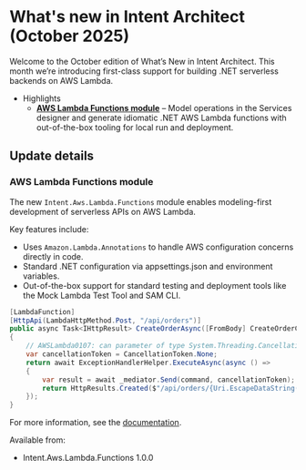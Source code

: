 # What's new in Intent Architect (October 2025)

Welcome to the October edition of What’s New in Intent Architect. This month we’re introducing first-class support for building .NET serverless backends on AWS Lambda.

- Highlights
	- **[AWS Lambda Functions module](#aws-lambda-functions-module)** – Model operations in the Services designer and generate idiomatic .NET AWS Lambda functions with out-of-the-box tooling for local run and deployment.

## Update details

### AWS Lambda Functions module

The new `Intent.Aws.Lambda.Functions` module enables modeling-first development of serverless APIs on AWS Lambda. 

Key features include:

- Uses `Amazon.Lambda.Annotations` to handle AWS configuration concerns directly in code.
- Standard .NET configuration via appsettings.json and environment variables.
- Out-of-the-box support for standard testing and deployment tools like the Mock Lambda Test Tool and SAM CLI.

```csharp
[LambdaFunction]
[HttpApi(LambdaHttpMethod.Post, "/api/orders")]
public async Task<IHttpResult> CreateOrderAsync([FromBody] CreateOrderCommand command)
{
    // AWSLambda0107: can parameter of type System.Threading.CancellationToken passing is not supported.
    var cancellationToken = CancellationToken.None;
    return await ExceptionHandlerHelper.ExecuteAsync(async () =>
    {
        var result = await _mediator.Send(command, cancellationToken);
        return HttpResults.Created($"/api/orders/{Uri.EscapeDataString(result.ToString())}", new JsonResponse<Guid>(result));
    });
}
```

For more information, see the [documentation](https://docs.intentarchitect.com/articles/modules-dotnet/intent-aws-lambda-functions/intent-aws-lambda-functions.html).

Available from:

- Intent.Aws.Lambda.Functions 1.0.0

